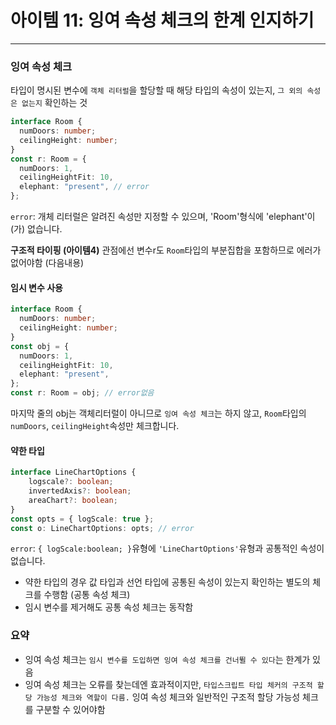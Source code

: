 # 아이템 11: 잉여 속성 체크의 한계 인지하기

---

### 잉여 속성 체크

타입이 명시된 변수에 `객체 리터럴`을 할당할 때 해당 타입의 속성이 있는지, `그 외의 속성은 없는지` 확인하는 것

```ts
interface Room {
  numDoors: number;
  ceilingHeight: number;
}
const r: Room = {
  numDoors: 1,
  ceilingHeightFit: 10,
  elephant: "present", // error
};
```

`error`: 개체 리터럴은 알려진 속성만 지정할 수 있으며, 'Room'형식에 'elephant'이(가) 없습니다.

**구조적 타이핑 (아이템4)** 관점에선 변수r도 `Room`타입의 부분집합을 포함하므로 에러가 없어야함 (다음내용)

#### 임시 변수 사용

```ts
interface Room {
  numDoors: number;
  ceilingHeight: number;
}
const obj = {
  numDoors: 1,
  ceilingHeightFit: 10,
  elephant: "present",
};
const r: Room = obj; // error없음
```

마지막 줄의 obj는 객체리터럴이 아니므로 `잉여 속성 체크`는 하지 않고, `Room`타입의 `numDoors`, `ceilingHeight`속성만 체크합니다.

#### 약한 타입

```ts
interface LineChartOptions {
    logscale?: boolean;
    invertedAxis?: boolean;
    areaChart?: boolean;
}
const opts = { logScale: true };
const o: LineChartOptions: opts; // error
```

`error`: `{ logScale:boolean; }`유형에 `'LineChartOptions'`유형과 공통적인 속성이 없습니다.

- 약한 타입의 경우 값 타입과 선언 타입에 공통된 속성이 있는지 확인하는 별도의 체크를 수행함 (공통 속성 체크)
- 임시 변수를 제거해도 공통 속성 체크는 동작함

### 요약

- 잉여 속성 체크는 `임시 변수를 도입하면 잉여 속성 체크를 건너뛸 수 있다`는 한계가 있음
- 잉여 속성 체크는 오류를 찾는데엔 효과적이지만, `타입스크립트 타입 체커의 구조적 할당 가능성 체크와 역할이 다름.` 잉여 속성 체크와 일반적인 구조적 할당 가능성 체크를 구분할 수 있어야함
